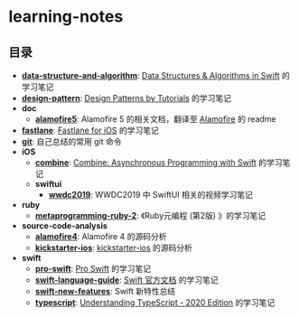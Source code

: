# learning-notes

## 目录

- **[data-structure-and-algorithm](/data-structure-and-algorithm)**: [Data Structures & Algorithms in Swift](https://store.raywenderlich.com/products/data-structures-and-algorithms-in-swift) 的学习笔记
- **[design-pattern](https://github.com/Lebron1992/learning-notes/tree/master/design-pattern)**: [Design Patterns by Tutorials](https://store.raywenderlich.com/products/design-patterns-by-tutorials) 的学习笔记
- **doc**
  - **[alamofire5](https://github.com/Lebron1992/learning-notes/tree/master/docs/alamofire5)**: Alamofire 5 的相关文档，翻译至 [Alamofire](https://github.com/Alamofire/Alamofire) 的 readme
- **[fastlane](https://github.com/Lebron1992/learning-notes/tree/master/fastlane)**: [Fastlane for iOS](https://www.raywenderlich.com/1259223-fastlane-for-ios) 的学习笔记
- **[git](https://github.com/Lebron1992/learning-notes/tree/master/git)**: 自己总结的常用 git 命令
- **iOS**
  - **[combine](https://github.com/Lebron1992/learning-notes/tree/master/ios/combine)**: [Combine: Asynchronous Programming with Swift](https://store.raywenderlich.com/products/combine-asynchronous-programming-with-swift) 的学习笔记
  - **swiftui**
    - **[wwdc2019](https://github.com/Lebron1992/learning-notes/tree/master/ios/swiftui/wwdc2019)**: WWDC2019 中 SwiftUI 相关的视频学习笔记
- **ruby**
  - **[metaprogramming-ruby-2](https://github.com/Lebron1992/learning-notes/tree/master/ruby/metaprogramming-ruby-2)**: 《Ruby元编程 (第2版) 》的学习笔记
- **source-code-analysis**
  - **[alamofire4](https://github.com/Lebron1992/learning-notes/tree/master/source-code-analysis/alamofire4)**: Alamofire 4 的源码分析
  - **[kickstarter-ios](https://github.com/Lebron1992/learning-notes/tree/master/source-code-analysis/kickstarter-ios)**: [kickstarter-ios](https://github.com/kickstarter/ios-oss) 的源码分析
- **swift**
  - **[pro-swift](https://github.com/Lebron1992/learning-notes/tree/master/swift/pro-swift)**: [Pro Swift](https://gumroad.com/l/proswift) 的学习笔记
  - **[swift-language-guide](https://github.com/Lebron1992/learning-notes/tree/master/swift/swift-language-guide)**: [Swift 官方文档](https://docs.swift.org/swift-book/LanguageGuide/TheBasics.html) 的学习笔记
  - **[swift-new-features](https://github.com/Lebron1992/learning-notes/tree/master/swift/swift-new-features)**: Swift 新特性总结
  - **[typescript](https://github.com/Lebron1992/learning-notes/tree/master/typescript)**:  [Understanding TypeScript - 2020 Edition](https://www.udemy.com/course/understanding-typescript/) 的学习笔记